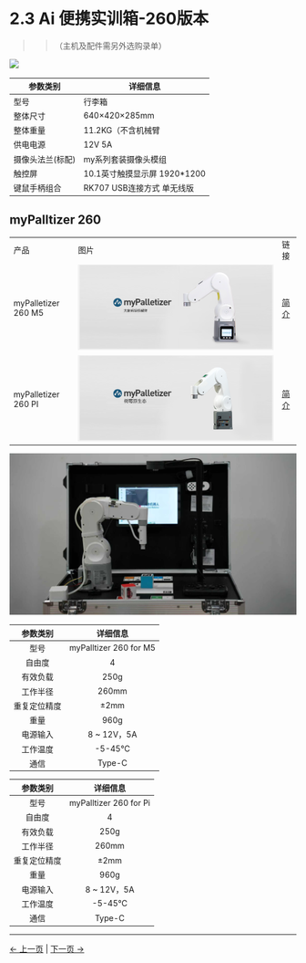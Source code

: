 # 2.3 Ai 便携实训箱-260版本

>>（主机及配件需另外选购录单）

![](../resources/2-ProductFeature/2.1/2-1.png)

| 参数类别  | 详细信息                                       |
|------------------|-----------------------------------------------------------------------------|
| 型号             | 行李箱        |
| 整体尺寸               |640×420×285mm                           |
| 整体重量             | 11.2KG（不含机械臂                               |
|       供电电源       | 	12V 5A |
| 摄像头法兰(标配)             | 	my系列套装摄像头模组                          |
| 触控屏         | 	10.1英寸触摸显示屏 1920*1200                           |
| 键鼠手柄组合           | RK707 USB连接方式 单无线版                   |

## myPalltizer 260

<table>
<tr>
    <td> 产品 </td>
    <td>图片</td>
    <td>链接</td>
</tr>
<tr>
    <td>myPalletizer 260 M5</td>
    <td> <img src="../resources/2-ProductFeature/2.3/2.3-1.png"></td>
    <td><a href="https://docs.elephantrobotics.com/docs/mypalletizer-m5-cn/">简介</a></td>
</tr>
<tr>
    <td>myPalletizer 260 PI</td>
    <td> <img src="../resources/2-ProductFeature/2.3/2.3-2.png"></td>
    <td><a href="https://docs.elephantrobotics.com/docs/mypalletizer-m5-en/">简介</a></td>
</tr>
</table>

![](../resources/2-ProductFeature/2.3/2.3-3.png)

| 参数类别       | 详细信息 |
| :-----------: | :---------: |
| 型号         |myPalltizer 260 for M5 |
| 自由度       | 4          |
| 有效负载     | 250g       |
| 工作半径     | 260mm      |
| 重复定位精度 | ±2mm  |
| 重量         | 960g       |
| 电源输入     | 8 ~ 12V，5A       |
| 工作温度     | -5-45℃     |
| 通信         | Type-C     |

| 参数类别       | 详细信息 |
| :-----------: | :---------: |
| 型号         | myPalltizer 260 for Pi |
| 自由度       | 4          |
| 有效负载     | 250g       |
| 工作半径     | 260mm      |
| 重复定位精度 | ±2mm  |
| 重量         | 960g       |
| 电源输入     | 8 ~ 12V，5A       |
| 工作温度     | -5-45℃     |
| 通信         | Type-C     |

---

[← 上一页](2.2-270_version.md) | [下一页 →](2.4-accessories.md)